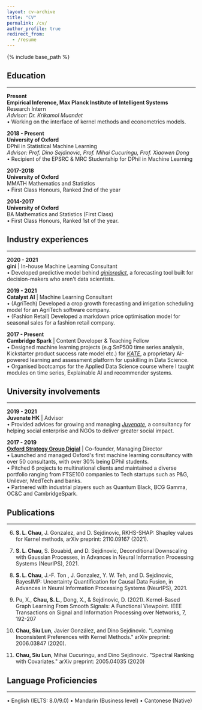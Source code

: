 ```yaml
---
layout: cv-archive
title: "CV"
permalink: /cv/
author_profile: true
redirect_from:
  - /resume
---
```


<style>
a.uline {text-decoration:underline;}
</style>

{% include base_path %}

<!-- <a href="../files/cv.pdf" class="uline">Click here for a full pdf copy of my CV</a> -->

## Education
---

**Present**<br>
**Empirical Inference, Max Planck Institute of Intelligent Systems**<br>
Research Intern <br>
*Advisor: Dr. Krikamol Muandet* <br>
•	Working on the interface of kernel methods and econometrics models.<br>


**2018 - Present**<br>
**University of Oxford**<br>
DPhil in Statistical Machine Learning <br>
*Advisor: Prof. Dino Sejdinovic, Prof. Mihai Cucuringu, Prof. Xiaowen Dong* <br>
•	Recipient of the EPSRC & MRC Studentship for DPhil in Machine Learning <br>


**2017-2018**<br>
**University of Oxford**<br>
MMATH Mathematics and Statistics <br>
•	First Class Honours, Ranked 2nd of the year

**2014-2017**<br>
**University of Oxford**<br>
BA Mathematics and Statistics (First Class)<br>
•	First Class Honours, Ranked 1st of the year.

## Industry experiences
---

**2020 - 2021** <br>
**gini** | In-house Machine Learning Consultant <br>
•	Developed predictive model behind [*ginipredict*](https://www.gini.co/), a forecasting tool built for decision-makers who aren't data scientists.

**2019 - 2021** <br>
**Catalyst AI** | Machine Learning Consultant <br>
•	(AgriTech) Developed a crop growth forecasting and irrigation scheduling model for an AgriTech software company. <br>
•	(Fashion Retail) Developed a markdown price optimisation model for seasonal sales for a fashion retail company.<br>

**2017 - Present** <br>
**Cambridge Spark** | Content Developer & Teaching Fellow <br>
•	Designed machine learning projects (e.g SnP500 time series analysis, Kickstarter product success rate model etc.) for [*KATE*](https://cambridgespark.com/kate/), a proprietary AI-powered learning and assessment platform for upskilling in Data Science. <br>
•	Organised bootcamps for the Applied Data Science course where I taught modules on time series, Explainable AI and recommender systems. <br>

## University involvements
---

**2019 - 2021** <br>
**Juvenate HK** | Advisor <br>
•	Provided advices for growing and managing [*Juvenate*](https://www.linkedin.com/company/juvenate-hk/mycompany/), a consultancy for helping social enterprise and NGOs to deliver greater social impact. <br>

**2017 - 2019** <br>
**[Oxford Strategy Group Digial](https://www.osgdigitallabs.com/)** | Co-founder, Managing Director <br>
•	Launched and managed Oxford's first machine learning consultancy with over 50 consultants, with over 30% being DPhil students. <br>
•	Pitched 6 projects to multinational clients and maintained a diverse portfolio ranging from FTSE100 companies to Tech startups such as P&G, Unilever, MedTech and banks. <br>
•	Partnered with industrial players such as Quantum Black, BCG Gamma, OC&C and CambridgeSpark. <br>

## Publications
---

6.  **S. L. Chau**, J. Gonzalez, and D. Sejdinovic, RKHS-SHAP: Shapley values for Kernel methods, arXiv preprint: 2110.09167 (2021).

5.  **S. L. Chau**, S. Bouabid, and D. Sejdinovic, Deconditional Downscaling with Gaussian Processes, in Advances in Neural Information Processing Systems (NeurIPS), 2021.

4.  **S. L. Chau**, J.-F. Ton , J. Gonzalez, Y. W. Teh, and D. Sejdinovic, BayesIMP: Uncertainty Quantification for Causal Data Fusion, in Advances in Neural Information Processing Systems (NeurIPS), 2021.

3.  Pu, X., **Chau, S. L**., Dong, X., & Sejdinovic, D. (2021). Kernel-Based Graph Learning From Smooth Signals: A Functional Viewpoint. IEEE Transactions on Signal and Information Processing over Networks, 7, 192-207

2. **Chau, Siu Lun**, Javier González, and Dino Sejdinovic. "Learning Inconsistent Preferences with Kernel Methods." arXiv preprint: 2006.03847 (2020).

1. **Chau, Siu Lun**, Mihai Cucuringu, and Dino Sejdinovic. "Spectral Ranking with Covariates." arXiv preprint: 2005.04035 (2020) <br>


## Language Proficiencies 
---
• English (IELTS: 8.0/9.0)    • Mandarin (Business level)    • Cantonese (Native)
